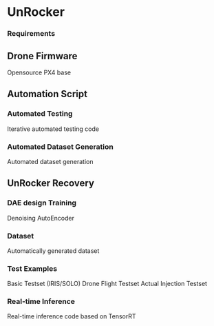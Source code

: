 # UnRocker #
### Requirements ###
## Drone Firmware ##
Opensource PX4 base

## Automation Script ##
### Automated Testing ###
Iterative automated testing code
### Automated Dataset Generation ###
Automated dataset generation

## UnRocker Recovery ##
### DAE design Training ###
Denoising AutoEncoder
### Dataset ###
Automatically generated dataset
### Test Examples ###
Basic Testset (IRIS/SOLO)
Drone Flight Testset
Actual Injection Testset
### Real-time Inference ###
Real-time inference code based on TensorRT
